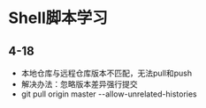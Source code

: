 # Shell脚本学习

## 4-18
 - 本地仓库与远程仓库版本不匹配，无法pull和push
 - 解决办法：忽略版本差异强行提交
 - git pull origin master --allow-unrelated-histories
